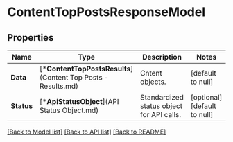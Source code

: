 # ContentTopPostsResponseModel

## Properties
Name | Type | Description | Notes
------------ | ------------- | ------------- | -------------
**Data** | [***ContentTopPostsResults**](Content Top Posts - Results.md) | Cntent objects. | [default to null]
**Status** | [***ApiStatusObject**](API Status Object.md) | Standardized status object for API calls. | [optional] [default to null]

[[Back to Model list]](../README.md#documentation-for-models) [[Back to API list]](../README.md#documentation-for-api-endpoints) [[Back to README]](../README.md)



